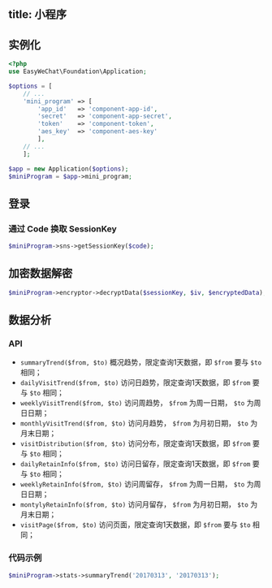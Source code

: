 title: 小程序
---

## 实例化

```php
<?php
use EasyWeChat\Foundation\Application;

$options = [
    // ...
    'mini_program' => [
        'app_id'   => 'component-app-id',
        'secret'   => 'component-app-secret',
        'token'    => 'component-token',
        'aes_key'  => 'component-aes-key'
        ],
    // ...
    ];

$app = new Application($options);
$miniProgram = $app->mini_program;
```

## 登录

### 通过 Code 换取 SessionKey

```php
$miniProgram->sns->getSessionKey($code);
```

## 加密数据解密

```php
$miniProgram->encryptor->decryptData($sessionKey, $iv, $encryptedData);
```

## 数据分析

### API

- `summaryTrend($from, $to)` 概况趋势，限定查询1天数据，即 `$from` 要与 `$to` 相同；
- `dailyVisitTrend($from, $to)` 访问日趋势，限定查询1天数据，即 `$from` 要与 `$to` 相同；
- `weeklyVisitTrend($from, $to)` 访问周趋势， `$from` 为周一日期， `$to` 为周日日期；
- `monthlyVisitTrend($from, $to)` 访问月趋势， `$from` 为月初日期， `$to` 为月末日期；
- `visitDistribution($from, $to)` 访问分布，限定查询1天数据，即 `$from` 要与 `$to` 相同；
- `dailyRetainInfo($from, $to)` 访问日留存，限定查询1天数据，即 `$from` 要与 `$to` 相同；
- `weeklyRetainInfo($from, $to)` 访问周留存， `$from` 为周一日期， `$to` 为周日日期；
- `montylyRetainInfo($from, $to)` 访问月留存， `$from` 为月初日期， `$to` 为月末日期；
- `visitPage($from, $to)` 访问页面，限定查询1天数据，即 `$from` 要与 `$to` 相同；

### 代码示例

```php
$miniProgram->stats->summaryTrend('20170313', '20170313');
```
